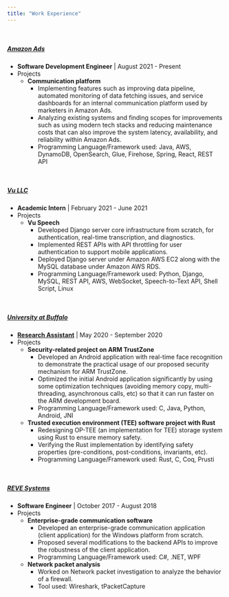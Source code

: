 ```yaml
---
title: "Work Experience"
---
```


&nbsp;

##### <a href="https://advertising.amazon.com" target="_blank" onclick="trackOutboundLink('https://advertising.amazon.com')"><b>Amazon Ads <i class="fa fa-amazon" aria-hidden="true"></i></b></a>
  - **Software Development Engineer** \| August 2021 - Present
  - Projects
    - **Communication platform**
      - Implementing features such as improving data pipeline, automated monitoring of data fetching issues, and service dashboards for an internal communication platform used by marketers in Amazon Ads.
      - Analyzing existing systems and finding scopes for improvements such as using modern tech stacks and reducing maintenance costs that can also improve the system latency, availability, and reliability within Amazon Ads.
      - Programming Language/Framework used: Java, AWS, DynamoDB, OpenSearch, Glue, Firehose, Spring, React, REST API

&nbsp;

##### <a href="https://vuspeech.com" target="_blank" onclick="trackOutboundLink('https://vuspeech.com')"><b>Vu LLC</b></a>
  - **Academic Intern** \| February 2021 - June 2021
  - Projects
    - **Vu Speech**
      - Developed Django server core infrastructure from scratch, for authentication, real-time transcription, and diagnostics.
      - Implemented REST APIs with API throttling for user authentication to support mobile applications.
      - Deployed Django server under Amazon AWS EC2 along with the MySQL database under Amazon AWS RDS.
      - Programming Language/Framework used: Python, Django, MySQL, REST API, AWS, WebSocket, Speech-to-Text API, Shell Script, Linux

&nbsp;

##### <a href="https://engineering.buffalo.edu/computer-science-engineering.html" target="_blank" onclick="trackOutboundLink('https://engineering.buffalo.edu/computer-science-engineering.html')"><b>University at Buffalo</b></a>
  - **<a href="http://nsr.cse.buffalo.edu" target="_blank" onclick="trackOutboundLink('http://nsr.cse.buffalo.edu')">Research Assistant</a>** \| May 2020 - September 2020
  - Projects
    - **Security-related project on ARM TrustZone**
      - Developed an Android application with real-time face recognition to demonstrate the practical usage of our proposed security mechanism for ARM TrustZone.
      - Optimized the initial Android application significantly by using some optimization techniques (avoiding memory copy, multi-threading, asynchronous calls, etc) so that it can run faster on the ARM development board.
      - Programming Language/Framework used: C, Java, Python, Android, JNI
    - **Trusted execution environment (TEE) software project with Rust**
      - Redesigning OP-TEE (an implementation for TEE) storage system using Rust to ensure memory safety.
      - Verifying the Rust implementation by identifying safety properties (pre-conditions, post-conditions, invariants, etc).
      - Programming Language/Framework used: Rust, C, Coq, Prusti

&nbsp;

##### <a href="https://www.revesoft.com" target="_blank" onclick="trackOutboundLink('https://www.revesoft.com')"><b>REVE Systems</b></a>
  - **Software Engineer** \| October 2017 - August 2018
  - Projects
    - **Enterprise-grade communication software**
      - Developed an enterprise-grade communication application (client application) for the Windows platform from scratch.
      - Proposed several modifications to the backend APIs to improve the robustness of the client application.
      - Programming Language/Framework used: C#, .NET, WPF
    - **Network packet analysis**
      - Worked on Network packet investigation to analyze the behavior of a firewall.
      - Tool used: Wireshark, tPacketCapture

&nbsp;

